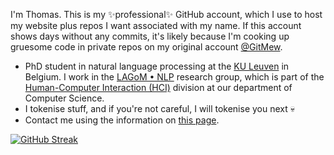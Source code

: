 I'm Thomas. This is my ✨professional✨ GitHub account, which I use to host my website plus repos I want associated with my name. If this account shows days without any commits, it's likely because I'm cooking up gruesome code in private repos on my original account [@GitMew](https://github.com/GitMew/).

- PhD student in natural language processing at the [KU Leuven](https://github.com/kuleuven) in Belgium. I work in the [LAGoM • NLP](https://www.lagom.cs.kuleuven.be/) research group, which is part of the [Human-Computer Interaction (HCI)](https://hci.cs.kuleuven.be/) division at our department of Computer Science.
- I tokenise stuff, and if you're not careful, I will tokenise you next 💀
- Contact me using the information on [this page](https://www.kuleuven.be/wieiswie/nl/person/00131706).

[![GitHub Streak](https://streak-stats.demolab.com?user=bauwenst&theme=dark&hide_border=true)](https://git.io/streak-stats)

<!---
bauwenst/bauwenst is a ✨ special ✨ repository because its `README.md` (this file) appears on your GitHub profile.
You can click the Preview link to take a look at your changes.
--->
